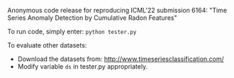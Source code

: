 Anonymous code release for reproducing ICML'22 submission 6164: "Time Series Anomaly Detection by Cumulative Radon Features"

To run code, simply enter:
`python tester.py`

To evaluate other datasets: 
* Download the datasets from: http://www.timeseriesclassification.com/ 
* Modify variable `ds` in tester.py appropriately. 
